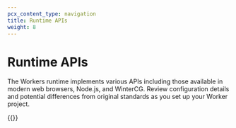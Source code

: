 ```yaml
---
pcx_content_type: navigation
title: Runtime APIs
weight: 8
---
```


# Runtime APIs

The Workers runtime implements various APIs including those available in modern web browsers, Node.js, and WinterCG. Review configuration details and potential differences from original standards as you set up your Worker project.

{{<directory-listing showDescriptions="true">}}

